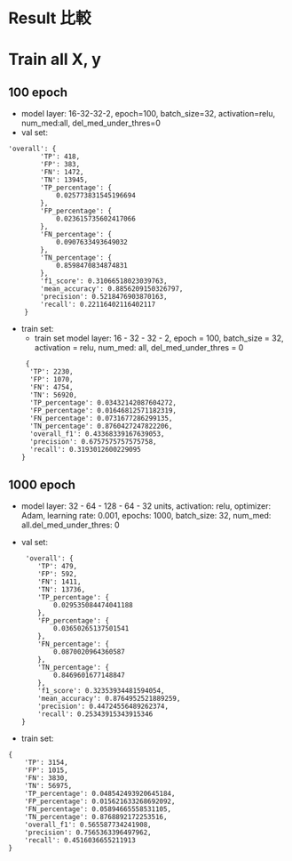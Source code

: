 # Result 比較

# Train all X, y

## 100 epoch 
- model layer: 16-32-32-2, epoch=100, batch_size=32,  activation=relu, num_med:all, del_med_under_thres=0
- val set:
```
'overall': {
        'TP': 418,
        'FP': 383,
        'FN': 1472,
        'TN': 13945,
        'TP_percentage': {
            0.025773831545196694
        },
        'FP_percentage': {
            0.023615735602417066
        },
        'FN_percentage': {
            0.0907633493649032
        },
        'TN_percentage': {
            0.8598470834874831
        },
        'f1_score': 0.31066518023039763,
        'mean_accuracy': 0.8856209150326797,
        'precision': 0.5218476903870163,
        'recall': 0.22116402116402117
    }
```

- train set:
  - train set model layer: 16 - 32 - 32 - 2, epoch = 100, batch_size = 32, activation = relu, num_med: all, del_med_under_thres = 0
  ```
   {
    'TP': 2230,
    'FP': 1070,
    'FN': 4754,
    'TN': 56920,
    'TP_percentage': 0.03432142087604272,
    'FP_percentage': 0.01646812571182319,
    'FN_percentage': 0.0731677286299135,
    'TN_percentage': 0.8760427247822206,
    'overall_f1': 0.43368339167639053,
    'precision': 0.6757575757575758,
    'recall': 0.3193012600229095
  }
  ```
  
 


## 1000 epoch

- model layer: 32 - 64 - 128 - 64 - 32 units, activation: relu, optimizer: Adam, learning rate: 0.001, epochs: 1000, batch_size: 32, num_med: all.del_med_under_thres: 0
- val set:
    ```
     'overall': {
        'TP': 479,
        'FP': 592,
        'FN': 1411,
        'TN': 13736,
        'TP_percentage': {
            0.029535084474041188
        },
        'FP_percentage': {
            0.03650265137501541
        },
        'FN_percentage': {
            0.0870020964360587
        },
        'TN_percentage': {
            0.8469601677148847
        },
        'f1_score': 0.32353934481594054,
        'mean_accuracy': 0.8764952521889259,
        'precision': 0.44724556489262374,
        'recall': 0.25343915343915346
    }
    ```

- train set:
```
{
    'TP': 3154,
    'FP': 1015,
    'FN': 3830,
    'TN': 56975,
    'TP_percentage': 0.048542493920645184,
    'FP_percentage': 0.015621633268692092,
    'FN_percentage': 0.05894665558531105,
    'TN_percentage': 0.8768892172253516,
    'overall_f1': 0.565587734241908,
    'precision': 0.7565363396497962,
    'recall': 0.4516036655211913
}
```
